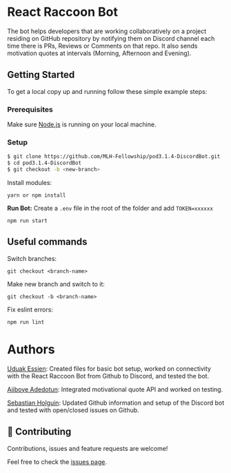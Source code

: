 # React Raccoon Bot

The bot helps developers that are working collaboratively on a project residing on GitHub repository by notifying them on Discord channel each time there is PRs, Reviews or Comments on that repo. It also sends motivation quotes at intervals (Morning, Afternoon and Evening).


## Getting Started

To get a local copy up and running follow these simple example steps:

### Prerequisites

Make sure [Node.js](https://nodejs.org/en/download/) is running on your local machine.

### Setup

~~~bash
$ git clone https://github.com/MLH-Fellowship/pod3.1.4-DiscordBot.git
$ cd pod3.1.4-DiscordBot
$ git checkout -b <new-branch>
~~~

Install modules:

```
yarn or npm install
```

**Run Bot:**
Create a `.env` file in the root of the folder and add `TOKEN=xxxxxx`

``` 
npm run start
```

## Useful commands

Switch branches:
```
git checkout <branch-name>
```

Make new branch and switch to it:
```
git checkout -b <branch-name>
```

Fix eslint errors:
```
npm run lint
```

# Authors

[Uduak Essien](https://github.com/acushlakoncept): Created files for basic bot setup, worked on connectivity with the React Raccoon Bot from Github to Discord, and tested the bot.

[Ajiboye Adedotun](https://github.com/Youngprinnce): Integrated motivational quote API and worked on testing.

[Sebastian Holguin](https://github.com/sebastian-holguin): Updated Github information and setup of the Discord bot and tested with open/closed issues on Github.

## 🤝 Contributing

Contributions, issues and feature requests are welcome!

Feel free to check the [issues page](issues/).
